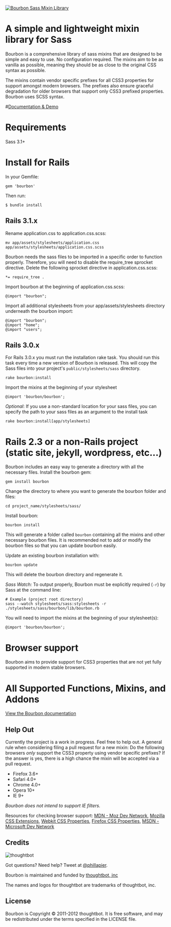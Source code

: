 [![Bourbon Sass Mixin Library](http://bourbon.io/images/bourbon-logo.png)](http://bourbon.io)
# A simple and lightweight mixin library for Sass
Bourbon is a comprehensive library of sass mixins that are designed to be simple
and easy to use. No configuration required. The mixins aim to be as vanilla as
possible, meaning they should be as close to the original CSS syntax as possible.

The mixins contain vendor specific prefixes for all CSS3 properties for support
amongst modern browsers. The prefixes also ensure graceful degradation for older
browsers that support only CSS3 prefixed properties. Bourbon uses SCSS syntax.

#[Documentation & Demo](http://bourbon.io)

# Requirements
Sass 3.1+

# Install for Rails
In your Gemfile:

    gem 'bourbon'

Then run:

    $ bundle install

## Rails 3.1.x
Rename application.css to application.css.scss:

    mv app/assets/stylesheets/application.css app/assets/stylesheets/application.css.scss

Bourbon needs the sass files to be imported in a specific order to function properly. Therefore, you will need to disable the require\_tree sprocket directive.
Delete the following sprocket directive in application.css.scss:

    *= require_tree .

Import bourbon at the beginning of application.css.scss:

    @import "bourbon";

Import all additional stylesheets from your app/assets/stylesheets directory underneath the bourbon import:

    @import "bourbon";
    @import "home";
    @import "users";

## Rails 3.0.x
For Rails 3.0.x you must run the installation rake task. You should run this task every time a new version of Bourbon is released.
This will copy the Sass files into your project's `public/stylesheets/sass` directory.

    rake bourbon:install

Import the mixins at the beginning of your stylesheet

    @import 'bourbon/bourbon';

*Optional*: If you use a non-standard location for your sass files, you can specify the path to your sass files as an argument to the install task

    rake bourbon:install[app/stylesheets]

# Rails 2.3 or a non-Rails project (static site, jekyll, wordpress, etc...)
Bourbon includes an easy way to generate a directory with all the necessary files.
Install the bourbon gem:

    gem install bourbon

Change the directory to where you want to generate the bourbon folder and files:

    cd project_name/stylesheets/sass/

Install bourbon:

    bourbon install

This will generate a folder called `bourbon` containing all the mixins and other necessary bourbon files. It is recommended not to add or modify the bourbon files so that you can update bourbon easily.

Update an existing bourbon installation with:

    bourbon update

This will delete the bourbon directory and regenerate it.

*Sass Watch:* To output properly, Bourbon must be explicitly required (`-r`) by Sass at the command line:

    # Example (project root directory)
    sass --watch stylesheets/sass:stylesheets -r ./stylesheets/sass/bourbon/lib/bourbon.rb

You will need to import the mixins at the beginning of your stylesheet(s):

    @import 'bourbon/bourbon';


# Browser support
Bourbon aims to provide support for CSS3 properties that are not yet fully supported in modern stable browsers.


# All Supported Functions, Mixins, and Addons
[View the Bourbon documentation](http://bourbon.io)

## Help Out

Currently the project is a work in progress. Feel free to help out.
A general rule when considering filing a pull request for a new mixin: Do the following browsers *only* support the CSS3 property using vendor specific prefixes?
If the answer is yes, there is a high chance the mixin will be accepted via a pull request.

* Firefox 3.6+
* Safari 4.0+
* Chrome 4.0+
* Opera 10+
* IE 9+

*Bourbon does not intend to support IE filters.*


Resources for checking browser support: [MDN - Moz Dev Network](https://developer.mozilla.org/en-US/), [Mozilla CSS Extensions](https://developer.mozilla.org/en/CSS_Reference/Mozilla_Extensions), [Webkit CSS Properties](http://css-infos.net/properties/webkit.php), [Firefox CSS Properties](http://css-infos.net/properties/firefox.php), [MSDN - Microsoft Dev Network](http://msdn.microsoft.com/en-us/library/ms531207(v=VS.85).aspx)

Credits
-------

![thoughtbot](http://thoughtbot.com/images/tm/logo.png)

Got questions? Need help? Tweet at [@phillapier](http://twitter.com/phillapier).

Bourbon is maintained and funded by [thoughtbot, inc](http://thoughtbot.com/community)

The names and logos for thoughtbot are trademarks of thoughtbot, inc.

License
-------

Bourbon is Copyright © 2011-2012 thoughtbot. It is free software, and may be redistributed under the terms specified in the LICENSE file.
